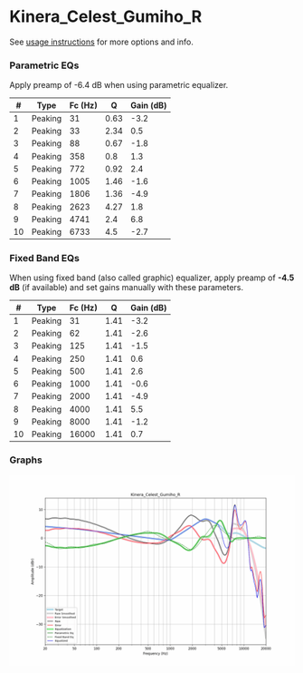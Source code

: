 # Kinera_Celest_Gumiho_R
See [usage instructions](https://github.com/jaakkopasanen/AutoEq#usage) for more options and info.

### Parametric EQs
Apply preamp of -6.4 dB when using parametric equalizer.

|   # | Type    |   Fc (Hz) |    Q |   Gain (dB) |
|-----|---------|-----------|------|-------------|
|   1 | Peaking |        31 | 0.63 |        -3.2 |
|   2 | Peaking |        33 | 2.34 |         0.5 |
|   3 | Peaking |        88 | 0.67 |        -1.8 |
|   4 | Peaking |       358 | 0.8  |         1.3 |
|   5 | Peaking |       772 | 0.92 |         2.4 |
|   6 | Peaking |      1005 | 1.46 |        -1.6 |
|   7 | Peaking |      1806 | 1.36 |        -4.9 |
|   8 | Peaking |      2623 | 4.27 |         1.8 |
|   9 | Peaking |      4741 | 2.4  |         6.8 |
|  10 | Peaking |      6733 | 4.5  |        -2.7 |

### Fixed Band EQs
When using fixed band (also called graphic) equalizer, apply preamp of **-4.5 dB** (if available) and set gains manually with these parameters.

|   # | Type    |   Fc (Hz) |    Q |   Gain (dB) |
|-----|---------|-----------|------|-------------|
|   1 | Peaking |        31 | 1.41 |        -3.2 |
|   2 | Peaking |        62 | 1.41 |        -2.6 |
|   3 | Peaking |       125 | 1.41 |        -1.5 |
|   4 | Peaking |       250 | 1.41 |         0.6 |
|   5 | Peaking |       500 | 1.41 |         2.6 |
|   6 | Peaking |      1000 | 1.41 |        -0.6 |
|   7 | Peaking |      2000 | 1.41 |        -4.9 |
|   8 | Peaking |      4000 | 1.41 |         5.5 |
|   9 | Peaking |      8000 | 1.41 |        -1.2 |
|  10 | Peaking |     16000 | 1.41 |         0.7 |

### Graphs
![](./Kinera_Celest_Gumiho_R.png)
